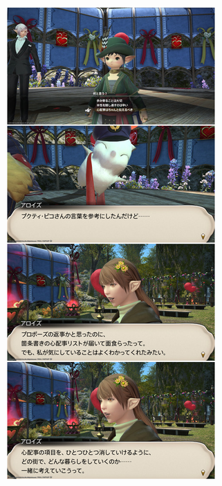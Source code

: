 [![ffxiv_20220210_200840_440.png](./image_j_02_3_thumb/ffxiv_20220210_200840_440.png.thumb.jpg)](./image_j_02\3/ffxiv_20220210_200840_440.png) 
[![ffxiv_20220210_201423_440.png](./image_j_02_3_thumb/ffxiv_20220210_201423_440.png.thumb.jpg)](./image_j_02\3/ffxiv_20220210_201423_440.png) 
[![ffxiv_20220210_201426_923.png](./image_j_02_3_thumb/ffxiv_20220210_201426_923.png.thumb.jpg)](./image_j_02\3/ffxiv_20220210_201426_923.png) 
[![ffxiv_20220210_201428_606.png](./image_j_02_3_thumb/ffxiv_20220210_201428_606.png.thumb.jpg)](./image_j_02\3/ffxiv_20220210_201428_606.png) 

